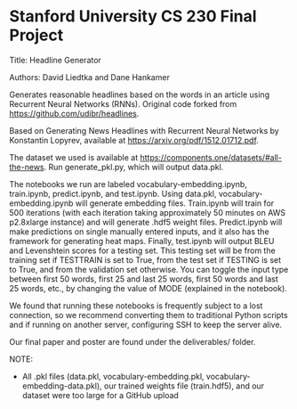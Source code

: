 # Stanford University CS 230 Final Project 
Title: Headline Generator

Authors: David Liedtka and Dane Hankamer 

Generates reasonable headlines based on the words in an article using Recurrent Neural Networks (RNNs). Original code forked from https://github.com/udibr/headlines.

Based on Generating News Headlines with Recurrent Neural Networks by Konstantin Lopyrev, available at https://arxiv.org/pdf/1512.01712.pdf.

The dataset we used is available at https://components.one/datasets/#all-the-news. Run generate_pkl.py, which will output data.pkl.

The notebooks we run are labeled vocabulary-embedding.ipynb, train.ipynb, predict.ipynb, and test.ipynb. Using data.pkl, vocabulary-embedding.ipynb will generate embedding files. Train.ipynb will train for 500 iterations (with each iteration taking approximately 50 minutes on AWS p2.8xlarge instance) and will generate .hdf5 weight files. Predict.ipynb will make predictions on single manually entered inputs, and it also has the framework for generating heat maps. Finally, test.ipynb will output BLEU and Levenshtein scores for a testing set. This testing set will be from the training set if TESTTRAIN is set to True, from the test set if TESTING is set to True, and from the validation set otherwise. You can toggle the input type between first 50 words, first 25 and last 25 words, first 50 words and last 25 words, etc., by changing the value of MODE (explained in the notebook).

We found that running these notebooks is frequently subject to a lost connection, so we recommend converting them to traditional Python scripts and if running on another server, configuring SSH to keep the server alive.

Our final paper and poster are found under the deliverables/ folder.

NOTE:
- All .pkl files (data.pkl, vocabulary-embedding.pkl, vocabulary-embedding-data.pkl), our trained weights file (train.hdf5), and our dataset were too large for a GitHub upload
